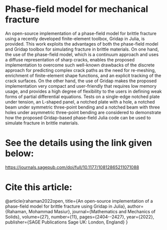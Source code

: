 # Phase-field model for mechanical fracture

An open-source implementation of a phase-field model for brittle fracture using a recently developed finite-element toolbox, Gridap in Julia, is provided. This work 
exploits the advantages of both the phase-field model and Gridap toolbox for simulating fracture in brittle materials. On one hand, the use of the phase-field model, 
which is a continuum approach and uses a diffuse representation of sharp cracks, enables the proposed implementation to overcome such well-known drawbacks of the discrete approach 
for predicting complex crack paths as the need for re-meshing, enrichment of finite-element shape functions, and an explicit tracking of the crack surfaces. On the other hand,
the use of Gridap makes the proposed implementation very compact and user-friendly that requires low memory usage, and provides a high degree of flexibility to the users in defining
weak forms of partial differential equations. Tests on a single-edge notched plate under tension, an L-shaped panel, a notched plate with a hole, a notched beam under symmetric
three-point bending and a notched beam with three holes under asymmetric three-point bending are considered to demonstrate how the proposed Gridap-based phase-field Julia code 
can be used to simulate fracture in brittle materials.

# See the details using the link given below: 

https://journals.sagepub.com/doi/full/10.1177/10812865211071088

# Cite this article: 

@article{rahaman2022open,
  title={An open-source implementation of a phase-field model for brittle fracture using Gridap in Julia},
  author={Rahaman, Mohammad Masiur},
  journal={Mathematics and Mechanics of Solids},
  volume={27},
  number={11},
  pages={2404--2427},
  year={2022},
  publisher={SAGE Publications Sage UK: London, England}
}

